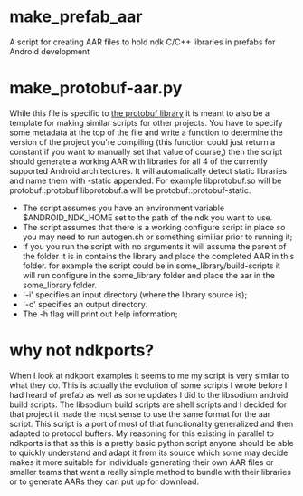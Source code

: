 # make_prefab_aar
A script for creating AAR files to hold ndk C/C++ libraries in prefabs for Android development

# make_protobuf-aar.py

While this file is specific to [the protobuf library](https://github.com/protocolbuffers/protobuf) it is meant to also be a template for making similar scripts for other projects. You have to specify some metadata at the top of the file and write a function to determine the version of the project you're compiling (this function could just return a constant if you want to manually set that value of course,) then the script should generate a working AAR with libraries for all 4 of the currently supported Android architectures. It will automatically detect static libraries and name them with -static appended. For example libprotobuf.so will be protobuf::protobuf libprotobuf.a will be protobuf::protobuf-static. 
- The script assumes you have an environment variable $ANDROID_NDK_HOME set to the path of the ndk you want to use. 
- The script assumes that there is a working configure script in place so you may need to run autogen.sh or something similiar prior to running it;
- If you you run the script with no arguments it will assume the parent of the folder it is in contains the library and place the completed AAR in this folder. for example the script could be in some_library/build-scripts it will run configure in the some_library folder and place the aar in the some_library folder. 
- '-i' specifies an input directory (where the library source is);
- '-o' specifies an output directory. 
- The -h flag will print out help information;

# why not ndkports?

When I look at ndkport examples it seems to me my script is very similar to what they do. This is actually the evolution of some scripts I wrote before I had heard of prefab as well as some updates I did to the libsodium android build scripts. The libsodium build scripts are shell scripts and I decided for that project it made the most sense to use the same format for the aar script. This script is a port of most of that functionality generalized and then adapted to protocol buffers. My reasoning for this existing in parallel to ndkports is that as this is a pretty basic python script anyone should be able to quickly understand and adapt it from its source which some may decide makes it more suitable for individuals generating their own AAR files or smaller teams that want a really simple method to bundle with their libraries or to generate AARs they can put up for download.
